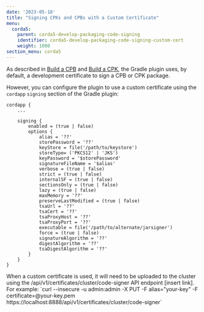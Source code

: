```yaml
---
date: '2023-05-18'
title: "Signing CPKs and CPBs with a Custom Certificate"
menu:
  corda5:
    parent: corda5-develop-packaging-code-signing
    identifier: corda5-develop-packaging-code-signing-custom-cert
    weight: 1000
section_menu: corda5
---
```


As described in [Build a CPB](../cpb.md) and [Build a CPK](../cpk.md), the Gradle plugin uses, by default,
a development certificate to sign a CPB or CPK package.

However, you can configure the plugin to use a custom certificate using the `cordapp` `signing` section of the Gradle plugin:

```
cordapp {
    ...

    signing {
        enabled = (true | false)
        options {
            alias = '??'
            storePassword = '??'
            keyStore = file('/path/to/keystore')
            storeType= ('PKCS12' | 'JKS')
            keyPassword = '$storePassword'
            signatureFileName = '$alias'
            verbose = (true | false)
            strict = (true | false)
            internalSF = (true | false)
            sectionsOnly = (true | false)
            lazy = (true | false)
            maxMemory = '??'
            preserveLastModified = (true | false)
            tsaUrl = '??'
            tsaCert = '??'
            tsaProxyHost = '??'
            tsaProxyPort = '??'
            executable = file('/path/to/alternate/jarsigner')
            force = (true | false)
            signatureAlgorithm = '??'
            digestAlgorithm = '??'
            tsaDigestAlgorithm = '??'
        }
    }
}
```

<note>
When a custom certificate is used, it will need to be uploaded to the cluster using the /api/v1/certificates/cluster/code-signer API endpoint [insert link].
For example:
`curl --insecure -u admin:admin -X PUT -F alias="your-key" -F certificate=@your-key.pem https://localhost:8888/api/v1/certificates/cluster/code-signer`
</note>
